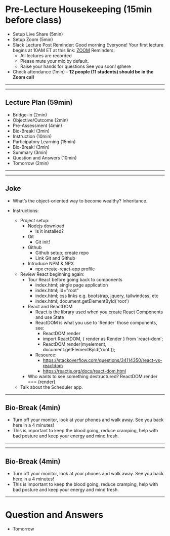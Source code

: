 # Pre-Lecture Housekeeping (15min before class)
* Setup Live Share (5min)
* Setup Zoom (5min)
* Slack Lecture Post Reminder:
Good morning Everyone!
Your first lecture begins at 10AM ET at this link: [ZOOM](LINK)
Reminders:
    * All lectures are recorded
    * Please mute your mic by default.
    * Raise your hands for questions
See you soon!
@here
* Check attendance (1min) - **12 people (11 students) should be in the Zoom call**

---
---

## Lecture Plan (59min)
* Bridge-in (2min)
* Objective/Outcome (2min)
* Pre-Assessment (4min)
* Bio-Break! (3min)
* Instruction (10min)
* Participatory Learning (15min)
* Bio-Break! (3min)
* Summary (3min)
* Question and Answers (10min)
* Tomorrow (2min)
---
---

## Joke
* What’s the object-oriented way to become wealthy?
Inheritance.

* Instructions:
  * Project setup:
      * Nodejs download
          * Is it installed?
      * Git
          * Git init!
      * Github
          * Github setup; create repo
          * Link Git and Github
      * Introduce NPM & NPX
          * npx create-react-app profile
  * Review React beginning again:
      * Tour React before going back to components
          * index.html; single page application
          * index.html; id="root"
          * index.html; css links e.g. bootstrap, jquery, tailwindcss, etc
          * index.html; document.getElementById('root')
      * React and ReactDOM
          * React is the library used when you create React Components and use State
          * ReactDOM is what you use to 'Render' those components, see:
              * ReactDOM.render
              * import ReactDOM, { render as Render } from 'react-dom';
              * ReactDOM.render(myelement, document.getElementById('root'));
          * Resource:
              * https://stackoverflow.com/questions/34114350/react-vs-reactdom
              * https://reactjs.org/docs/react-dom.html
      * Who wants to see something destructured? ReactDOM.render === {render}
  * Talk about the Scheduler app.


---
## Bio-Break (4min)
  * Turn off your monitor, look at your phones and walk away. See you back here in a 4 minutes!
  * This is important to keep the blood going, reduce cramping, help with bad posture and keep your energy and mind fresh.
---

---
## Bio-Break (4min)
  * Turn off your monitor, look at your phones and walk away. See you back here in a 4 minutes!
  * This is important to keep the blood going, reduce cramping, help with bad posture and keep your energy and mind fresh.
---

# Question and Answers

* Tomorrow

